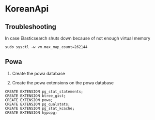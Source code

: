# KoreanApi

## Troubleshooting

In case Elasticsearch shuts down because of not enough virtual memory

`sudo sysctl -w vm.max_map_count=262144`

## Powa

1) Create the powa database

2) Create the powa extensions on the powa database
```
CREATE EXTENSION pg_stat_statements;
CREATE EXTENSION btree_gist;
CREATE EXTENSION powa;
CREATE EXTENSION pg_qualstats;
CREATE EXTENSION pg_stat_kcache;
CREATE EXTENSION hypopg;
```
